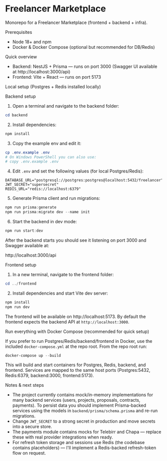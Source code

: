 
# Freelancer Marketplace

Monorepo for a Freelancer Marketplace (frontend + backend + infra).

Prerequisites
- Node 18+ and npm
- Docker & Docker Compose (optional but recommended for DB/Redis)

Quick overview
- Backend: NestJS + Prisma — runs on port 3000 (Swagger UI available at http://localhost:3000/api)
- Frontend: Vite + React — runs on port 5173

Local setup (Postgres + Redis installed locally)

Backend setup

1. Open a terminal and navigate to the backend folder:

```powershell
cd backend
```

2. Install dependencies:

```powershell
npm install
```

3. Copy the example env and edit it:

```powershell
cp .env.example .env
# On Windows PowerShell you can also use:
# copy .env.example .env
```

4. Edit `.env` and set the following values (for local Postgres/Redis):

```
DATABASE_URL="postgresql://postgres:postgres@localhost:5432/freelancer"
JWT_SECRET="supersecret"
REDIS_URL="redis://localhost:6379"
```

5. Generate Prisma client and run migrations:

```powershell
npm run prisma:generate
npm run prisma:migrate dev --name init
```

6. Start the backend in dev mode:

```powershell
npm run start:dev
```

After the backend starts you should see it listening on port 3000 and Swagger available at:

http://localhost:3000/api

Frontend setup

1. In a new terminal, navigate to the frontend folder:

```powershell
cd ../frontend
```

2. Install dependencies and start Vite dev server:

```powershell
npm install
npm run dev
```

The frontend will be available on http://localhost:5173. By default the frontend expects the backend API at `http://localhost:3000`.

Run everything with Docker Compose (recommended for quick setup)

If you prefer to run Postgres/Redis/backend/frontend in Docker, use the included `docker-compose.yml` at the repo root. From the repo root run:

```powershell
docker-compose up --build
```

This will build and start containers for Postgres, Redis, backend, and frontend. Services are mapped to the same host ports (Postgres:5432, Redis:6379, backend:3000, frontend:5173).

Notes & next steps
- The project currently contains mock/in-memory implementations for many backend services (users, projects, proposals, contracts, payments). To persist data you should implement Prisma-backed services using the models in `backend/prisma/schema.prisma` and re-run migrations.
- Change `JWT_SECRET` to a strong secret in production and move secrets into a secure store.
- The payments module contains mocks for Telebirr and Chapa — replace these with real provider integrations when ready.
- For refresh token storage and sessions use Redis (the codebase contains placeholders) — I'll implement a Redis-backed refresh-token flow on request.

